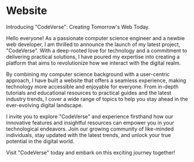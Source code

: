 # Website
Introducing "CodeVerse": Creating Tomorrow's Web Today.

Hello everyone! As a passionate computer science engineer and a newbie web developer, I am thrilled to announce the launch of my latest project, "CodeVerse". With a deep-rooted love for technology and a commitment to delivering practical solutions, I have poured my expertise into creating a platform that aims to revolutionize how we interact with the digital realm.

By combining my computer science background with a user-centric approach, I have built a website that offers a seamless experience, making technology more accessible and enjoyable for everyone. From in-depth tutorials and educational resources to practical guides and the latest industry trends, I cover a wide range of topics to help you stay ahead in the ever-evolving digital landscape.

I invite you to explore "CodeVerse" and experience firsthand how our innovative features and insightful resources can empower you in your technological endeavors. Join our growing community of like-minded individuals, stay updated with the latest trends, and unlock your true potential in the digital world.

Visit "CodeVerse" today and embark on this exciting journey together!

